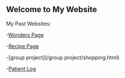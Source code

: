 ## Welcome to My Website
My Past Websites:

-[Wonders Page](/Wonders/Tourism.html)

-[Recipe Page](/recipe/recipe.html)

-[group project](/group project/shopping.html)

-[Patient Log](/patient/patient.html)
